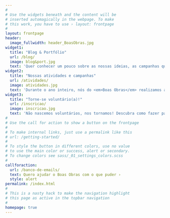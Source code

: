 ```yaml
---
#
# Use the widgets beneath and the content will be
# inserted automagically in the webpage. To make
# this work, you have to use › layout: frontpage
#
layout: frontpage
header:
  image_fullwidth: header_BoasObras.jpg
widget1:
  title: "Blog & Portfólio"
  url: /blog/
  image: blog&port.jpg
  text: 'Quer conhecer um pouco sobre as nossas ideias, as campanhas que apoiamos ou notícias sobre fazer o bem? Entre agora no nosso blog para ver mais 😃'
widget2:
  title: "Nossas atividades e campanhas"
  url: /atividades/
  image: atividades.jpg
  text: 'Durante o ano inteiro, nós do <em>Boas Obras</em> realizamos atividades e campanhas de arrecadação. Quer conhecê-las ou nos sugerir novas ideas?'
widget3:
  title: "Torne-se voluntário(a)!"
  url: /inscricao/
  image: inscricao.jpg
  text: 'Não nascemos voluntários, nos tornamos! Descubra como fazer parte do nosso grupo e faça <em>Boas Obras</em> conosco <br/>💕💛💚💙💜🖤💕'
#
# Use the call for action to show a button on the frontpage
#
# To make internal links, just use a permalink like this
# url: /getting-started/
#
# To style the button in different colors, use no value
# to use the main color or success, alert or secondary.
# To change colors see sass/_01_settings_colors.scss
#
callforaction:
  url: /banco-de-emails/
  text: Quero ajudar o Boas Obras com o que puder ›
  style: alert
permalink: /index.html
#
# This is a nasty hack to make the navigation highlight
# this page as active in the topbar navigation
#
homepage: true
---
```


